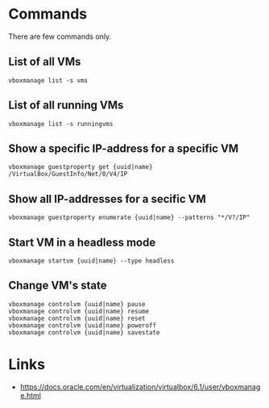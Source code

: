 # Commands

There are few commands only.

## List of all VMs

    vboxmanage list -s vms

## List of all running VMs

    vboxmanage list -s runningvms

## Show a specific IP-address for a specific VM

    vboxmanage guestproperty get {uuid|name} /VirtualBox/GuestInfo/Net/0/V4/IP

## Show all IP-addresses for a secific VM

    vboxmanage guestproperty enumerate {uuid|name} --patterns "*/V?/IP"

## Start VM in a headless mode

    vboxmanage startvm {uuid|name} --type headless

## Change VM's state

    vboxmanage controlvm {uuid|name} pause
    vboxmanage controlvm {uuid|name} resume
    vboxmanage controlvm {uuid|name} reset
    vboxmanage controlvm {uuid|name} poweroff
    vboxmanage controlvm {uuid|name} savestate

# Links

* https://docs.oracle.com/en/virtualization/virtualbox/6.1/user/vboxmanage.html

